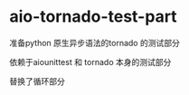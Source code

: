 # aio-tornado-test-part


准备python 原生异步语法的tornado 的测试部分
 
 依赖于aiounittest 和 tornado 本身的测试部分
 
 
 替换了循环部分
